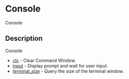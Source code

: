 # Console

Console

## Description

Console

- [clc](clc.md) - Clear Command Window.
- [input](input.md) - Display prompt and wait for user input.
- [terminal_size](terminal_size.md) - Query the size of the terminal window.
